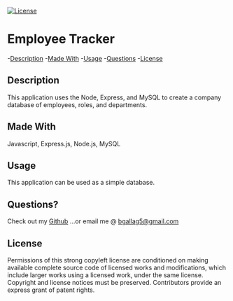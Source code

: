  [![License](https://img.shields.io/badge/License-GPLv3-blue.svg)](https://www.gnu.org/licenses/gpl-3.0.html)


 # Employee Tracker

  -[Description](#description)
  -[Made With](#made&nbspwith)
  -[Usage](#usage)
  -[Questions](#questions)
  -[License](#license)

  ## Description  
  This application uses the Node, Express, and MySQL to create a company database of employees, roles, and departments.  
  
  ## Made With
Javascript, Express.js, Node.js, MySQL

  ## Usage 
  This application can be used as a simple database.  

  ## Questions?
  Check out my [Github](https://github.com/Bgallag5)
  ...or email me @ bgallag5@gmail.com

  ## License  
  
  Permissions of this strong copyleft license are conditioned on making available complete source code of licensed works and modifications, which include larger works using a licensed work, under the same license. Copyright and license notices must be preserved. Contributors provide an express grant of patent rights.
